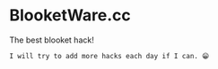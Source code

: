 # BlooketWare.cc
The best blooket hack!



    
    I will try to add more hacks each day if I can. 😁

